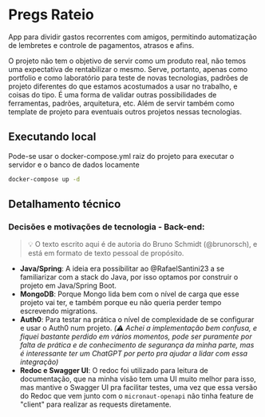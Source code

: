 # Pregs Rateio
App para dividir gastos recorrentes com amigos, permitindo automatização de lembretes e controle de pagamentos, atrasos e afins. 

O projeto não tem o objetivo de servir como um produto real, não temos uma expectativa de rentabilizar o mesmo. Serve, portanto, apenas como portfolio e 
como laboratório para teste de novas tecnologias, padrões de projeto diferentes do que estamos acostumados a usar no trabalho, e coisas do tipo. É uma
forma de validar outras possibilidades de ferramentas, padrões, arquitetura, etc. Além de servir também como template de projeto para eventuais outros projetos nessas tecnologias.

## Executando local
Pode-se usar o docker-compose.yml raiz do projeto para executar o servidor e o banco de dados locamente

```sh
docker-compose up -d
```

## Detalhamento técnico
### Decisões e motivações de tecnologia - Back-end:
> 💡 O texto escrito aqui é de autoria do Bruno Schmidt (@brunorsch), e está em formato de texto pessoal de propósito.
- **Java/Spring**: A ideia era possibilitar ao @RafaelSantini23 a se familiarizar com a stack do Java, por isso optamos por construir o projeto em Java/Spring Boot.
- **MongoDB**: Porque Mongo lida bem com o nível de carga que esse projeto vai ter, e também porque eu não queria perder tempo escrevendo migrations.
- **Auth0**: Para testar na prática o nível de complexidade de se configurar e usar o Auth0 num projeto. *(⚠️ Achei a implementação bem confusa, 
e fiquei bastante perdido em vários momentos, pode ser puramente por falta de prática e de conhecimento de segurança da minha parte, mas é interessante ter um ChatGPT por perto 
pra ajudar a lidar com essa integração)*
- **Redoc e Swagger UI**: O redoc foi utilizado para leitura de documentação, que na minha visão tem uma UI muito melhor para isso, mas mantive o Swagger UI pra facilitar testes, uma vez que
essa versão do Redoc que vem junto com o `micronaut-openapi` não tinha feature de "client" para realizar as requests diretamente. 

